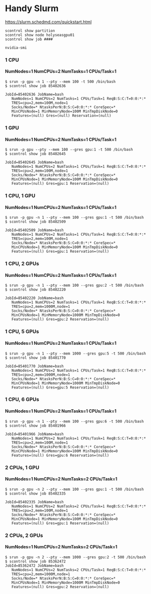# Handy Slurm

https://slurm.schedmd.com/quickstart.html

```
scontrol show partition
scontrol show node holyseasgpu01
scontrol show job ####

nvidia-smi
```
### 1 CPU
#### NumNodes=1 NumCPUs=2 NumTasks=1 CPUs/Task=1

```
$ srun -p gpu -n 1 --pty --mem 100 -t 500 /bin/bash
$ scontrol show job 85402636

JobId=85402636 JobName=bash
   NumNodes=1 NumCPUs=2 NumTasks=1 CPUs/Task=1 ReqB:S:C:T=0:0:*:*
   TRES=cpu=2,mem=100M,node=1
   Socks/Node=* NtasksPerN:B:S:C=0:0:*:* CoreSpec=*
   MinCPUsNode=1 MinMemoryNode=100M MinTmpDiskNode=0
   Features=(null) Gres=(null) Reservation=(null)
```  

### 1 GPU
#### NumNodes=1 NumCPUs=2 NumTasks=1 CPUs/Task=1

```
$ srun -p gpu --pty --mem 100 --gres gpu:1 -t 500 /bin/bash
$ scontrol show job 85402645

JobId=85402645 JobName=bash
   NumNodes=1 NumCPUs=2 NumTasks=1 CPUs/Task=1 ReqB:S:C:T=0:0:*:*
   TRES=cpu=2,mem=100M,node=1
   Socks/Node=* NtasksPerN:B:S:C=0:0:*:* CoreSpec=*
   MinCPUsNode=1 MinMemoryNode=100M MinTmpDiskNode=0
   Features=(null) Gres=gpu:1 Reservation=(null)
```  


### 1 CPU, 1 GPU
#### NumNodes=1 NumCPUs=2 NumTasks=1 CPUs/Task=1

```
$ srun -p gpu -n 1 --pty --mem 100 --gres gpu:1 -t 500 /bin/bash
$ scontrol show job 85402509

JobId=85402509 JobName=bash
   NumNodes=1 NumCPUs=2 NumTasks=1 CPUs/Task=1 ReqB:S:C:T=0:0:*:*
   TRES=cpu=2,mem=100M,node=1
   Socks/Node=* NtasksPerN:B:S:C=0:0:*:* CoreSpec=*
   MinCPUsNode=1 MinMemoryNode=100M MinTmpDiskNode=0
   Features=(null) Gres=gpu:1 Reservation=(null)
```  

### 1 CPU, 2 GPUs
#### NumNodes=1 NumCPUs=2 NumTasks=1 CPUs/Task=1

```
$ srun -p gpu -n 1 --pty --mem 100 --gres gpu:2 -t 500 /bin/bash
$ scontrol show job 85402220

JobId=85402220 JobName=bash
   NumNodes=1 NumCPUs=2 NumTasks=1 CPUs/Task=1 ReqB:S:C:T=0:0:*:*
   TRES=cpu=2,mem=1000M,node=1
   Socks/Node=* NtasksPerN:B:S:C=0:0:*:* CoreSpec=*
   MinCPUsNode=1 MinMemoryNode=1000M MinTmpDiskNode=0
   Features=(null) Gres=gpu:2 Reservation=(null)
```

### 1 CPU, 5 GPUs
#### NumNodes=1 NumCPUs=2 NumTasks=1 CPUs/Task=1

```
$ srun -p gpu -n 1 --pty --mem 1000 --gres gpu:5 -t 500 /bin/bash
$ scontrol show job 85401770

JobId=85401770 JobName=bash
   NumNodes=1 NumCPUs=2 NumTasks=1 CPUs/Task=1 ReqB:S:C:T=0:0:*:*
   TRES=cpu=2,mem=1000M,node=1
   Socks/Node=* NtasksPerN:B:S:C=0:0:*:* CoreSpec=*
   MinCPUsNode=1 MinMemoryNode=1000M MinTmpDiskNode=0
   Features=(null) Gres=gpu:5 Reservation=(null)
```

### 1 CPU, 6 GPUs
#### NumNodes=1 NumCPUs=2 NumTasks=1 CPUs/Task=1

```
$ srun -p gpu -n 1 --pty --mem 100 --gres gpu:6 -t 500 /bin/bash
$ scontrol show job 85401966

JobId=85401966 JobName=bash
   NumNodes=1 NumCPUs=2 NumTasks=1 CPUs/Task=1 ReqB:S:C:T=0:0:*:*
   TRES=cpu=2,mem=100M,node=1
   Socks/Node=* NtasksPerN:B:S:C=0:0:*:* CoreSpec=*
   MinCPUsNode=1 MinMemoryNode=100M MinTmpDiskNode=0
   Features=(null) Gres=gpu:6 Reservation=(null)
```

### 2 CPUs, 1 GPU
#### NumNodes=1 NumCPUs=2 NumTasks=2 CPUs/Task=1

```
$ srun -p gpu -n 2 --pty --mem 100 --gres gpu:1 -t 500 /bin/bash
$ scontrol show job 85402335

JobId=85402335 JobName=bash
   NumNodes=1 NumCPUs=2 NumTasks=2 CPUs/Task=1 ReqB:S:C:T=0:0:*:*
   TRES=cpu=2,mem=100M,node=1
   Socks/Node=* NtasksPerN:B:S:C=0:0:*:* CoreSpec=*
   MinCPUsNode=1 MinMemoryNode=100M MinTmpDiskNode=0
   Features=(null) Gres=gpu:1 Reservation=(null)

```   

### 2 CPUs, 2 GPUs
#### NumNodes=1 NumCPUs=2 NumTasks=2 CPUs/Task=1

```
$ srun -p gpu -n 2 --pty --mem 1000 --gres gpu:2 -t 500 /bin/bash
$ scontrol show job 85362472
JobId=85362472 JobName=bash
   NumNodes=1 NumCPUs=2 NumTasks=2 CPUs/Task=1 ReqB:S:C:T=0:0:*:*
   TRES=cpu=2,mem=1000M,node=1
   Socks/Node=* NtasksPerN:B:S:C=0:0:*:* CoreSpec=*
   MinCPUsNode=1 MinMemoryNode=1000M MinTmpDiskNode=0
   Features=(null) Gres=gpu:2 Reservation=(null)
```
